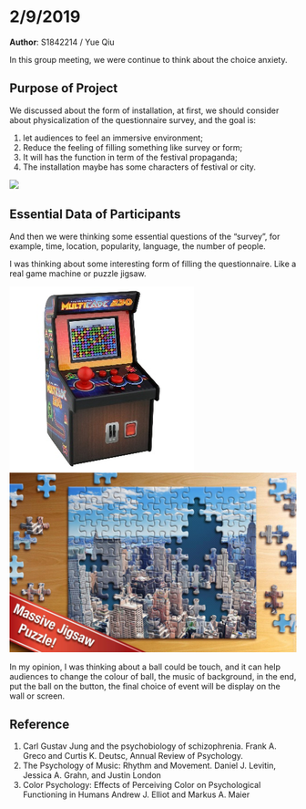 # 2/9/2019

**Author**: S1842214 / Yue Qiu

In this group meeting, we were continue to think about the choice anxiety. 

## Purpose of Project

We discussed about the form of installation, at first, we should consider about physicalization of the questionnaire survey, and the goal is:
1.	let audiences to feel an immersive environment;
2.	Reduce the feeling of filling something like survey or form;
3.	It will has the function in term of the festival propaganda;
4.	The installation maybe has some characters of festival or city.

![](1.png)
 
## Essential Data of Participants

And then we were thinking some essential questions of the “survey”, for example, time, location, popularity, language, the number of people.

I was thinking about some interesting form of filling the questionnaire. Like a real game machine or puzzle jigsaw. 

![](2.png)![](3.png)
  
In my opinion, I was thinking about a ball could be touch, and it can help audiences to change the colour of ball, the music of background, in the end, put the ball on the button, the final choice of event will be display on the wall or screen.

## Reference
1. Carl Gustav Jung and the psychobiology of schizophrenia. Frank A. Greco and Curtis K. Deutsc,
Annual Review of Psychology.
2. The Psychology of Music: Rhythm and Movement. Daniel J. Levitin, Jessica A. Grahn, and Justin London
3. Color Psychology: Effects of Perceiving Color on Psychological Functioning in Humans
Andrew J. Elliot and Markus A. Maier